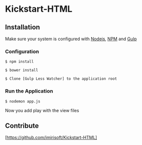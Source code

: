 # Kickstart-HTML

## Installation

Make sure your system is configured with [Nodejs], [NPM] and [Gulp]

### Configuration

```
$ npm install
```
```
$ bower install
```
```
$ Clone [Gulp Less Watcher] to the application root
```

### Run the Application
```
$ nodemon app.js
```

Now you add play with the view files

## Contribute
[https://github.com/imirisoft/Kickstart-HTML]

[Nodejs]: <https://nodejs.org>
[NPM]: <https://www.npmjs.com/>
[Gulp]: <http://gulpjs.com/>
[Gulp Less Watcher]: <https://github.com/imirisoft/Gulp-Less-Watcher>
[https://github.com/imirisoft/Kickstart-HTML]: <https://github.com/imirisoft/Kickstart-HTML>